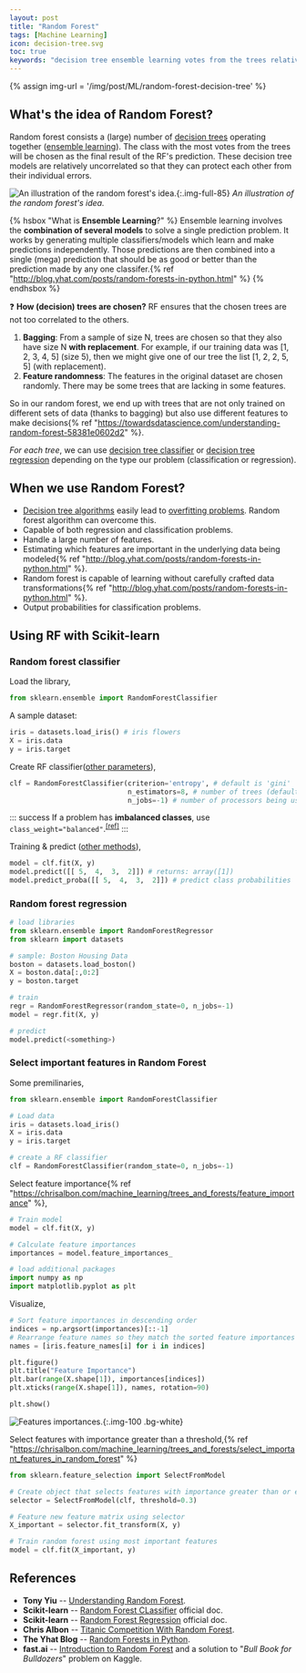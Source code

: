 ```yaml
---
layout: post
title: "Random Forest"
tags: [Machine Learning]
icon: decision-tree.svg
toc: true
keywords: "decision tree ensemble learning votes from the trees relatively uncorrelated bagging Feature randomness entropy imbalanced classes feature importance Tony Yiu The Yhat Blog Chris Albon fast.ai"
---
```


{% assign img-url = '/img/post/ML/random-forest-decision-tree' %}

## What's the idea of Random Forest?

Random forest consists a (large) number of [decision trees](/search?q=decision+tree) operating together ([ensemble learning](https://en.wikipedia.org/wiki/Ensemble_learning)). The class with the most votes from the trees will be chosen as the final result of the RF's prediction. These decision tree models are relatively uncorrelated so that they can protect each other from their individual errors.

![An illustration of the random forest's idea.]({{img-url}}/rf1.jpg){:.img-full-85}
*An illustration of the random forest's idea.*

{% hsbox "What is **Ensemble Learning**?" %}
Ensemble learning involves the **combination of several models** to solve a single prediction problem. It works by generating multiple classifiers/models which learn and make predictions independently. Those predictions are then combined into a single (mega) prediction that should be as good or better than the prediction made by any one classifer.{% ref "http://blog.yhat.com/posts/random-forests-in-python.html" %}
{% endhsbox %}

❓ **How (decision) trees are chosen?** RF ensures that the chosen trees are not too correlated to the others.

1. **Bagging**: From a sample of size N, trees are chosen so that they also have size N **with replacement**. For example, if our training data was [1, 2, 3, 4, 5] (size 5), then we might give one of our tree the list [1, 2, 2, 5, 5] (with replacement).
2. **Feature randomness**: The features in the original dataset are chosen randomly. There may be some trees that are lacking in some features.

So in our random forest, we end up with trees that are not only trained on different sets of data (thanks to bagging) but also use different features to make decisions{% ref "https://towardsdatascience.com/understanding-random-forest-58381e0602d2" %}.

*For each tree*, we can use [decision tree classifier](/decision-tree-classifier) or [decision tree regression](/decision-tree-regression) depending on the type our problem (classification or regression).

## When we use Random Forest?

- [Decision tree algorithms](/search?q=decision+tree) easily lead to [overfitting problems](/underfitting-overfitting). Random forest algorithm can overcome this.
- Capable of both regression and classification problems.
- Handle a large number of features.
- Estimating which features are important in the underlying data being modeled{% ref "http://blog.yhat.com/posts/random-forests-in-python.html" %}.
- Random forest is capable of learning without carefully crafted data transformations{% ref "http://blog.yhat.com/posts/random-forests-in-python.html" %}.
- Output probabilities for classification problems.

## Using RF with Scikit-learn

### Random forest classifier

Load the library,

~~~ python
from sklearn.ensemble import RandomForestClassifier
~~~

A sample dataset:

~~~ python
iris = datasets.load_iris() # iris flowers
X = iris.data
y = iris.target
~~~

Create RF classifier([other parameters](https://scikit-learn.org/stable/modules/generated/sklearn.ensemble.RandomForestClassifier.html)),

~~~ python
clf = RandomForestClassifier(criterion='entropy', # default is 'gini'
                             n_estimators=8, # number of trees (default=10)
                             n_jobs=-1) # number of processors being used ("-1" means "all")
~~~

::: success
If a problem has **imbalanced classes**, use `class_weight="balanced"`.<sup>[\[ref\]](https://chrisalbon.com/machine_learning/trees_and_forests/handle_imbalanced_classes_in_random_forests/)</sup>
:::

Training & predict ([other methods](https://scikit-learn.org/stable/modules/generated/sklearn.ensemble.RandomForestClassifier.html)),

~~~ python
model = clf.fit(X, y)
model.predict([[ 5,  4,  3,  2]]) # returns: array([1])
model.predict_proba([[ 5,  4,  3,  2]]) # predict class probabilities
~~~

### Random forest regression

~~~ python
# load libraries
from sklearn.ensemble import RandomForestRegressor
from sklearn import datasets
~~~

~~~ python
# sample: Boston Housing Data
boston = datasets.load_boston()
X = boston.data[:,0:2]
y = boston.target
~~~

~~~ python
# train
regr = RandomForestRegressor(random_state=0, n_jobs=-1)
model = regr.fit(X, y)
~~~

~~~ python
# predict
model.predict(<something>)
~~~

### Select important features in Random Forest

Some premilinaries,

~~~ python
from sklearn.ensemble import RandomForestClassifier

# Load data
iris = datasets.load_iris()
X = iris.data
y = iris.target

# create a RF classifier
clf = RandomForestClassifier(random_state=0, n_jobs=-1)
~~~

Select feature importance{% ref "https://chrisalbon.com/machine_learning/trees_and_forests/feature_importance" %},

~~~ python
# Train model
model = clf.fit(X, y)

# Calculate feature importances
importances = model.feature_importances_

# load additional packages
import numpy as np
import matplotlib.pyplot as plt
~~~

Visualize,

<div class="columns-2">

~~~ python
# Sort feature importances in descending order
indices = np.argsort(importances)[::-1]
# Rearrange feature names so they match the sorted feature importances
names = [iris.feature_names[i] for i in indices]

plt.figure()
plt.title("Feature Importance")
plt.bar(range(X.shape[1]), importances[indices])
plt.xticks(range(X.shape[1]), names, rotation=90)

plt.show()
~~~

![Features importances.]({{img-url}}/feature_importance_11_0.png){:.img-100 .bg-white}
</div>

Select features with importance greater than a threshold,{% ref "https://chrisalbon.com/machine_learning/trees_and_forests/select_important_features_in_random_forest" %}

~~~ python
from sklearn.feature_selection import SelectFromModel

# Create object that selects features with importance greater than or equal to a threshold
selector = SelectFromModel(clf, threshold=0.3)

# Feature new feature matrix using selector
X_important = selector.fit_transform(X, y)

# Train random forest using most important features
model = clf.fit(X_important, y)
~~~

## References

- **Tony Yiu** -- [Understanding Random Forest](https://towardsdatascience.com/understanding-random-forest-58381e0602d2).
- **Scikit-learn** -- [Random Forest CLassifier](https://scikit-learn.org/stable/modules/generated/sklearn.ensemble.RandomForestClassifier.html) official doc.
- **Scikit-learn** -- [Random Forest Regression](https://scikit-learn.org/stable/modules/generated/sklearn.ensemble.RandomForestRegressor.html) official doc.
- **Chris Albon** -- [Titanic Competition With Random Forest](https://chrisalbon.com/machine_learning/trees_and_forests/titanic_competition_with_random_forest/).
- **The Yhat Blog** -- [Random Forests in Python](http://blog.yhat.com/posts/random-forests-in-python.html).
- **fast.ai** -- [Introduction to Random Forest](http://course18.fast.ai/lessonsml1/lesson1.html) and a solution to "*Bull Book for Bulldozers*" problem on Kaggle.


